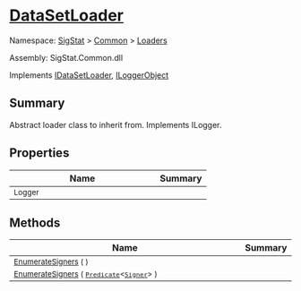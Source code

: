 # [DataSetLoader](./DataSetLoader.md)

Namespace: [SigStat]() > [Common](./../README.md) > [Loaders](./README.md)

Assembly: SigStat.Common.dll

Implements [IDataSetLoader](./IDataSetLoader.md), [ILoggerObject](./../ILoggerObject.md)

## Summary
Abstract loader class to inherit from. Implements ILogger.

## Properties

| Name | Summary | 
| --- | --- | 
| <sub>Logger</sub><img width=200/>| <sub></sub>| <br>


## Methods

| Name | Summary | 
| --- | --- | 
| <sub>[EnumerateSigners](./Methods/DataSetLoader-100663877.md) (  )</sub><img width=200/>| <sub></sub>| <br>
| <sub>[EnumerateSigners](./Methods/DataSetLoader-100663878.md) ( [`Predicate`](https://docs.microsoft.com/en-us/dotnet/api/System.Predicate-1)\<[`Signer`](./../Signer.md)> )</sub><img width=200/>| <sub></sub>| <br>


